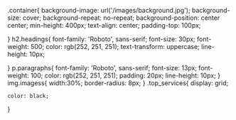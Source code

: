 
.container{
    background-image: url('/images/background.jpg');
    background-size: cover;
    background-repeat: no-repeat;
    background-position: center center;
    min-height: 400px;
    text-align: center;
    padding-top: 100px;
     
  
}
h2.headings{
    font-family: 'Roboto', sans-serif;
    font-size: 30px;
    font-weight: 500;
    color: rgb(252, 251, 251);
    text-transform: uppercase;
    line-height: 10px;


}
p.paragraphs{
    font-family: 'Roboto', sans-serif;
    font-size: 13px;
    font-weight: 100;
    color: rgb(252, 251, 251);
   padding: 20px;
    line-height: 10px;
}
img.imagess{
    width:30%;
    border-radius: 8px;
}
.top_services{
    display: grid;
        
    color: black;
}

                                                                                                                                                                